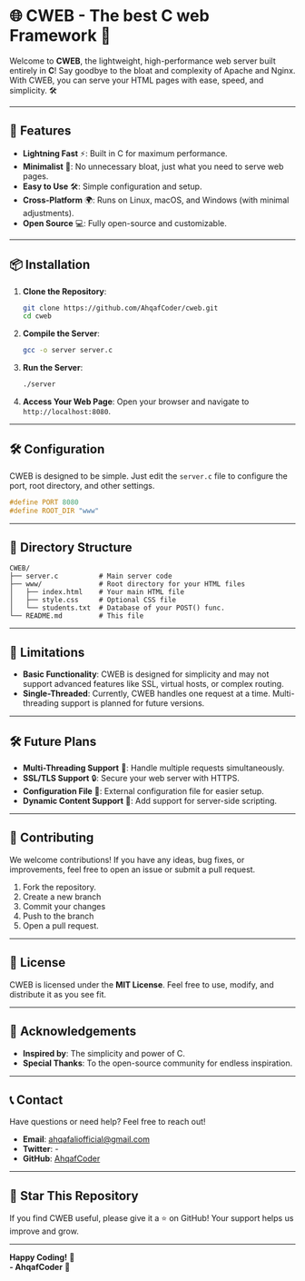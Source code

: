 # 🌐 CWEB - The best C web Framework 🚀

Welcome to **CWEB**, the lightweight, high-performance web server built entirely in **C**! Say goodbye to the bloat and complexity of Apache and Nginx. With CWEB, you can serve your HTML pages with ease, speed, and simplicity. 🛠️

---

## 🚀 **Features**

- **Lightning Fast** ⚡: Built in C for maximum performance.
- **Minimalist** 🎯: No unnecessary bloat, just what you need to serve web pages.
- **Easy to Use** 🛠️: Simple configuration and setup.
- **Cross-Platform** 🌍: Runs on Linux, macOS, and Windows (with minimal adjustments).
- **Open Source** 💻: Fully open-source and customizable.

---

## 📦 **Installation**

1. **Clone the Repository**:
   ```bash
   git clone https://github.com/AhqafCoder/cweb.git
   cd cweb
   ```

2. **Compile the Server**:
   ```bash
   gcc -o server server.c
   ```

3. **Run the Server**:
   ```bash
   ./server
   ```

4. **Access Your Web Page**:
   Open your browser and navigate to `http://localhost:8080`.

---

## 🛠️ **Configuration**

CWEB is designed to be simple. Just edit the `server.c` file to configure the port, root directory, and other settings.

```c
#define PORT 8080
#define ROOT_DIR "www"
```

---

## 📂 **Directory Structure**

```
CWEB/
├── server.c          # Main server code
├── www/              # Root directory for your HTML files
│   ├── index.html    # Your main HTML file
│   ├── style.css     # Optional CSS file
│   └── students.txt  # Database of your POST() func.
└── README.md         # This file
```

---

## 🚨 **Limitations**

- **Basic Functionality**: CWEB is designed for simplicity and may not support advanced features like SSL, virtual hosts, or complex routing.
- **Single-Threaded**: Currently, CWEB handles one request at a time. Multi-threading support is planned for future versions.

---

## 🛠️ **Future Plans**

- **Multi-Threading Support** 🧵: Handle multiple requests simultaneously.
- **SSL/TLS Support** 🔒: Secure your web server with HTTPS.
- **Configuration File** 📄: External configuration file for easier setup.
- **Dynamic Content Support** 🎨: Add support for server-side scripting.

---

## 🤝 **Contributing**

We welcome contributions! If you have any ideas, bug fixes, or improvements, feel free to open an issue or submit a pull request.

1. Fork the repository.
2. Create a new branch 
3. Commit your changes 
4. Push to the branch
5. Open a pull request.

---

## 📜 **License**

CWEB is licensed under the **MIT License**. Feel free to use, modify, and distribute it as you see fit.

---

## 🙏 **Acknowledgements**

- **Inspired by**: The simplicity and power of C.
- **Special Thanks**: To the open-source community for endless inspiration.

---

## 📞 **Contact**

Have questions or need help? Feel free to reach out!

- **Email**: ahqafaliofficial@gmail.com
- **Twitter**: -
- **GitHub**: [AhqafCoder](https://github.com/AhqafCoder)

---

## 🌟 **Star This Repository**

If you find CWEB useful, please give it a ⭐️ on GitHub! Your support helps us improve and grow.

---

**Happy Coding!** 🎉  
**- AhqafCoder** 🚀
